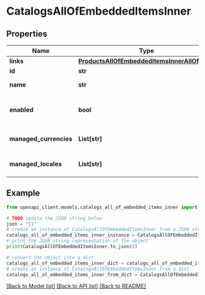# CatalogsAllOfEmbeddedItemsInner


## Properties

Name | Type | Description | Notes
------------ | ------------- | ------------- | -------------
**links** | [**ProductsAllOfEmbeddedItemsInnerAllOfLinks**](ProductsAllOfEmbeddedItemsInnerAllOfLinks.md) |  | [optional] 
**id** | **str** | Catalog id | [optional] 
**name** | **str** | Catalog name | [optional] 
**enabled** | **bool** | Whether the catalog is enabled or not | [optional] [default to False]
**managed_currencies** | **List[str]** | List of currency codes | [optional] 
**managed_locales** | **List[str]** | List of locale codes | [optional] 

## Example

```python
from openapi_client.models.catalogs_all_of_embedded_items_inner import CatalogsAllOfEmbeddedItemsInner

# TODO update the JSON string below
json = "{}"
# create an instance of CatalogsAllOfEmbeddedItemsInner from a JSON string
catalogs_all_of_embedded_items_inner_instance = CatalogsAllOfEmbeddedItemsInner.from_json(json)
# print the JSON string representation of the object
print(CatalogsAllOfEmbeddedItemsInner.to_json())

# convert the object into a dict
catalogs_all_of_embedded_items_inner_dict = catalogs_all_of_embedded_items_inner_instance.to_dict()
# create an instance of CatalogsAllOfEmbeddedItemsInner from a dict
catalogs_all_of_embedded_items_inner_from_dict = CatalogsAllOfEmbeddedItemsInner.from_dict(catalogs_all_of_embedded_items_inner_dict)
```
[[Back to Model list]](../README.md#documentation-for-models) [[Back to API list]](../README.md#documentation-for-api-endpoints) [[Back to README]](../README.md)


